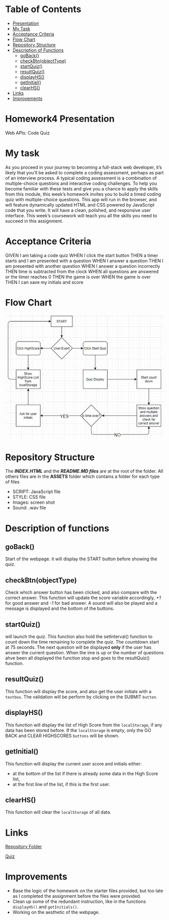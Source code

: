 # Table of Contents
- [Presentation](#homework4-presentation)
- [My Task](#my-task)
- [Acceptance Criteria](#acceptance-criteria)
- [Flow Chart](#flow-chart)
- [Repository Structure](#repository-structure)
- [Description of Functions](#description-of-functions)
    - [goBack()](#goback())
    - [checkBtn(objectType)](#checkBtn(objectType))
    - [startQuiz()](#startQuiz())
    - [resultQuiz()](#resultQuiz())
    - [displayHS()](#displayHS())
    - [getInitial()](#getInitial())
    - [clearHS()](#clearHS())
- [Links](#links)
- [Improvements](#improvements)

# Homework4 Presentation
Web APIs: Code Quiz

# My task
As you proceed in your journey to becoming a full-stack web developer, it’s likely that you’ll be asked to complete a coding assessment, perhaps as part of an interview process. A typical coding assessment is a combination of multiple-choice questions and interactive coding challenges.
To help you become familiar with these tests and give you a chance to apply the skills from this module, this week’s homework invites you to build a timed coding quiz with multiple-choice questions. This app will run in the browser, and will feature dynamically updated HTML and CSS powered by JavaScript code that you write. It will have a clean, polished, and responsive user interface. This week’s coursework will teach you all the skills you need to succeed in this assignment.

# Acceptance Criteria
GIVEN I am taking a code quiz
WHEN I click the start button
THEN a timer starts and I am presented with a question
WHEN I answer a question
THEN I am presented with another question
WHEN I answer a question incorrectly
THEN time is subtracted from the clock
WHEN all questions are answered or the timer reaches 0
THEN the game is over
WHEN the game is over
THEN I can save my initials and score

# Flow Chart
![flowChart](/assets/images/FlowChart.jpg)

# Repository Structure
The ***INDEX.HTML*** and the ***README.MD files*** are at the root of the folder.
All others files are in the **ASSETS** folder which contains a folder for each type of files
- SCRIPT: JavaScript file
- STYLE: CSS file
- Images: screen shot
- Sound: .wav file

# Description of functions
## goBack()
Start of the webpage. it will display the START button before showing the quiz.

## checkBtn(objectType)
Check which answer button has been clicked, and also compare with the correct answer. This function will update the score variable accordingly, *+1* for good answer and *-1* for bad answer. A sound will also be played and a message is displayed and the bottom of the buttons.

## startQuiz()
will launch the quiz.
This function also hold the setInterval() function to count down the time remaining to complete the quiz. The countdown start at 75 seconds.
The next question will be displayed **only** if the user has answer the current question.
When the ime is up or the number of questions ahve been all displayed the function stop and goes to the resultQuiz() function.

## resultQuiz()
This function will display the score, and also get the user initials with a `textbox`.
The validation will be perform by clicking on the SUBMIT `button`.

## displayHS()
This function will display the list of High Score from the `localStorage`, if any data has been stored before.
If the `localStorage` is empty, only the GO BACK and CLEAR HIGHSCORES `buttons` will be shown.

## getInitial()
This function will display the current user score and initials either:
- at the bottom of the list if there is already some data in the High Score list,
- at the first line of the list, if this is the first user.

## clearHS()
This function will clear the `localStorage` of all data.

# Links
[Repository Folder](https://github.com/nhounhou/Homework4)

[Quiz](https://nhounhou.github.io/Homework4)

# Improvements
- Base the logic of the homework on the starter files provided, but too late as I completed the assignment before the files were provided.
- Clean up some of the redundant instruction, like in the functions `displayHS()` and `getInitials()`.
- Working on the aesthetic of the webpage.
